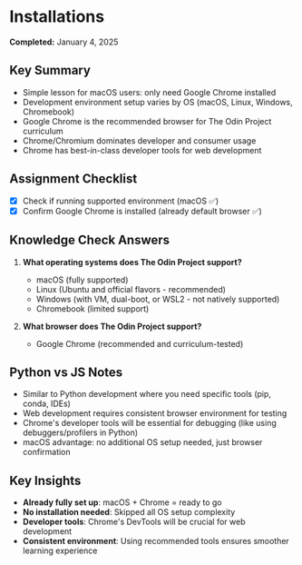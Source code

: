 # Installations

**Completed:** January 4, 2025

## Key Summary
- Simple lesson for macOS users: only need Google Chrome installed
- Development environment setup varies by OS (macOS, Linux, Windows, Chromebook)
- Google Chrome is the recommended browser for The Odin Project curriculum
- Chrome/Chromium dominates developer and consumer usage
- Chrome has best-in-class developer tools for web development

## Assignment Checklist
- [x] Check if running supported environment (macOS ✅)
- [x] Confirm Google Chrome is installed (already default browser ✅)

## Knowledge Check Answers
1. **What operating systems does The Odin Project support?**
   - macOS (fully supported)
   - Linux (Ubuntu and official flavors - recommended)
   - Windows (with VM, dual-boot, or WSL2 - not natively supported)
   - Chromebook (limited support)

2. **What browser does The Odin Project support?**
   - Google Chrome (recommended and curriculum-tested)

## Python vs JS Notes
- Similar to Python development where you need specific tools (pip, conda, IDEs)
- Web development requires consistent browser environment for testing
- Chrome's developer tools will be essential for debugging (like using debuggers/profilers in Python)
- macOS advantage: no additional OS setup needed, just browser confirmation

## Key Insights
- **Already fully set up**: macOS + Chrome = ready to go
- **No installation needed**: Skipped all OS setup complexity
- **Developer tools**: Chrome's DevTools will be crucial for web development
- **Consistent environment**: Using recommended tools ensures smoother learning experience
